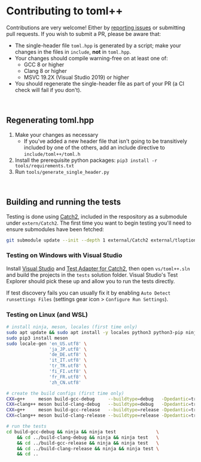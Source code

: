 # Contributing to toml++
Contributions are very welcome! Either by [reporting issues] or submitting pull requests.
If you wish to submit a PR, please be aware that:
- The single-header file `toml.hpp` is generated by a script; make your changes in the files in
    `include`, **not** in `toml.hpp`.
- Your changes should compile warning-free on at least one of:
    - GCC 8 or higher
    - Clang 8 or higher
    - MSVC 19.2X (Visual Studio 2019) or higher
- You should regenerate the single-header file as part of your PR (a CI check will fail if you don't).

<br>

## Regenerating toml.hpp
1. Make your changes as necessary
    - If you've added a new header file that isn't going to be transitively included by one of the
        others, add an include directive to `include/toml++/toml.h`
2. Install the prerequisite python packages: `pip3 install -r tools/requirements.txt`
3. Run `tools/generate_single_header.py`

<br>

## Building and running the tests
Testing is done using [Catch2], included in the respository as a submodule under `extern/Catch2`.
The first time you want to begin testing you'll need to ensure submodules have been fetched:  
```bash
git submodule update --init --depth 1 external/Catch2 external/tloptional
```

### Testing on Windows with Visual Studio

Install [Visual Studio] and [Test Adapter for Catch2], then open `vs/toml++.sln` and build the
projects in the `tests` solution folder. Visual Studio's Test Explorer should pick these up and
allow you to run the tests directly.

If test discovery fails you can usually fix it by enabling
`Auto Detect runsettings Files` (settings gear icon > `Configure Run Settings`).

### Testing on Linux (and WSL)
```bash
# install ninja, meson, locales (first time only)
sudo apt update && sudo apt install -y locales python3 python3-pip ninja-build
sudo pip3 install meson
sudo locale-gen 'en_US.utf8' \
                'ja_JP.utf8' \
                'de_DE.utf8' \
                'it_IT.utf8' \
                'tr_TR.utf8' \
                'fi_FI.utf8' \
                'fr_FR.utf8' \
                'zh_CN.utf8'

# create the build configs (first time only)
CXX=g++     meson build-gcc-debug     --buildtype=debug   -Dpedantic=true -Dbuild_tests=true -Dgenerate_cmake_config=false
CXX=clang++ meson build-clang-debug   --buildtype=debug   -Dpedantic=true -Dbuild_tests=true -Dgenerate_cmake_config=false
CXX=g++     meson build-gcc-release   --buildtype=release -Dpedantic=true -Dbuild_tests=true -Dgenerate_cmake_config=false
CXX=clang++ meson build-clang-release --buildtype=release -Dpedantic=true -Dbuild_tests=true -Dgenerate_cmake_config=false

# run the tests
cd build-gcc-debug && ninja && ninja test               \
    && cd ../build-clang-debug && ninja && ninja test   \
    && cd ../build-gcc-release && ninja && ninja test   \
    && cd ../build-clang-release && ninja && ninja test \
    && cd ..
```


[Visual Studio]: https://visualstudio.microsoft.com/vs/
[Test Adapter for Catch2]: https://marketplace.visualstudio.com/items?itemName=JohnnyHendriks.ext01
[reporting issues]: https://github.com/marzer/tomlplusplus/issues
[Catch2]: https://github.com/catchorg/Catch2
[meson]: https://mesonbuild.com/Getting-meson.html
[ninja]: https://github.com/ninja-build/ninja/wiki/Pre-built-Ninja-packages
